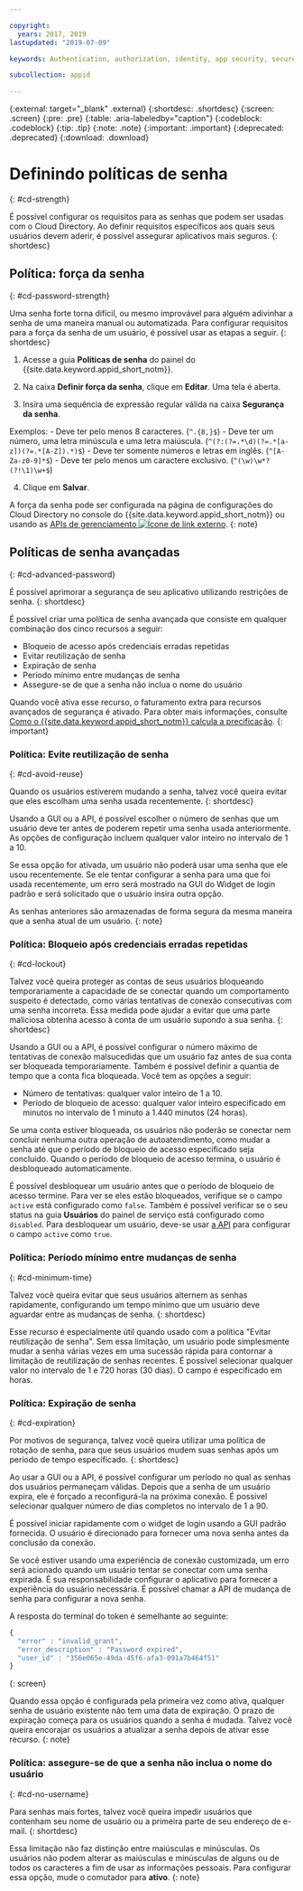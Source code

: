 ```yaml
---

copyright:
  years: 2017, 2019
lastupdated: "2019-07-09"

keywords: Authentication, authorization, identity, app security, secure, directory, registry, passwords, languages, lockout

subcollection: appid

---
```


{:external: target="_blank" .external}
{:shortdesc: .shortdesc}
{:screen: .screen}
{:pre: .pre}
{:table: .aria-labeledby="caption"}
{:codeblock: .codeblock}
{:tip: .tip}
{:note: .note}
{:important: .important}
{:deprecated: .deprecated}
{:download: .download}

# Definindo políticas de senha
{: #cd-strength}

É possível configurar os requisitos para as senhas que podem ser usadas com o Cloud Directory. Ao definir requisitos específicos aos quais seus usuários devem aderir, é possível assegurar aplicativos mais seguros.
{: shortdesc}

## Política: força da senha
{: #cd-password-strength}

Uma senha forte torna difícil, ou mesmo improvável para alguém adivinhar a senha de uma maneira manual ou automatizada. Para configurar requisitos para a força da senha de um usuário, é possível usar as etapas a seguir.
{: shortdesc}

1. Acesse a guia **Políticas de senha** do painel do {{site.data.keyword.appid_short_notm}}.

2. Na caixa **Definir força da senha**, clique em **Editar**. Uma tela é aberta.

3. Insira uma sequência de expressão regular válida na caixa **Segurança da senha**.

  Exemplos:
    - Deve ter pelo menos 8 caracteres. (`^.{8,}$`)
    - Deve ter um número, uma letra minúscula e uma letra maiúscula. (`^(?:(?=.*\d)(?=.*[a-z])(?=.*[A-Z]).*)$`)
    - Deve ter somente números e letras em inglês. (`^[A-Za-z0-9]*$`)
    - Deve ter pelo menos um caractere exclusivo. (`^(\w)\w*?(?!\1)\w+$`)

4. Clique em **Salvar**.

A força da senha pode ser configurada na página de configurações do Cloud Directory no console do {{site.data.keyword.appid_short_notm}} ou usando as <a href="https://us-south.appid.cloud.ibm.com/swagger-ui/#/Management%20API%20-%20Config/mgmt.set_cloud_directory_password_regex" target="_blank">APIs de gerenciamento <img src="../../icons/launch-glyph.svg" alt="Ícone de link externo"></a>.
{: note}


## Políticas de senha avançadas
{: #cd-advanced-password}


É possível aprimorar a segurança de seu aplicativo utilizando restrições de senha.
{: shortdesc}


É possível criar uma política de senha avançada que consiste em qualquer combinação dos cinco recursos a seguir:

 - Bloqueio de acesso após credenciais erradas repetidas
 - Evitar reutilização de senha
 - Expiração de senha
 - Período mínimo entre mudanças de senha
 - Assegure-se de que a senha não inclua o nome do usuário


 Quando você ativa esse recurso, o faturamento extra para recursos avançados de segurança é ativado. Para obter mais informações, consulte [Como o {{site.data.keyword.appid_short_notm}} calcula a precificação](/docs/services/appid?topic=appid-faq#faq-pricing).
 {: important}


### Política: Evite reutilização de senha
{: #cd-avoid-reuse}

Quando os usuários estiverem mudando a senha, talvez você queira evitar que eles escolham uma senha usada
recentemente.
{: shortdesc}

Usando a GUI ou a API, é possível escolher o número de senhas que um usuário deve ter antes de poderem repetir uma senha usada anteriormente. As opções de configuração incluem qualquer valor inteiro no intervalo de 1 a 10.

Se essa opção for ativada, um usuário não poderá usar uma senha que ele usou recentemente. Se ele tentar configurar a senha para uma que foi usada recentemente, um erro será mostrado na GUI do Widget de login padrão e será solicitado que o usuário insira outra opção.

As senhas anteriores são armazenadas de forma segura da mesma maneira que a senha atual de um usuário.
{: note}


### Política: Bloqueio após credenciais erradas repetidas
{: #cd-lockout}

Talvez você queira proteger as contas de seus usuários bloqueando temporariamente a capacidade de se conectar quando um comportamento suspeito é detectado, como várias tentativas de conexão consecutivas com uma senha incorreta. Essa
medida pode ajudar a evitar que uma parte maliciosa obtenha acesso à conta de um usuário supondo a sua senha.
{: shortdesc}

Usando a GUI ou a API, é possível configurar o número máximo de tentativas de conexão malsucedidas que um usuário faz antes de sua conta ser bloqueada temporariamente. Também é possível definir a quantia de tempo que a conta fica bloqueada. Você tem as opções a seguir:

* Número de tentativas: qualquer valor inteiro de 1 a 10.
* Período de bloqueio de acesso: qualquer valor inteiro especificado em minutos no intervalo de 1 minuto a 1.440 minutos (24 horas).

Se uma conta estiver bloqueada, os usuários não poderão se conectar nem concluir nenhuma outra operação de autoatendimento, como mudar a senha até que o período de bloqueio de acesso especificado seja concluído. Quando o período de bloqueio de acesso termina, o usuário é desbloqueado automaticamente.

É possível desbloquear um usuário antes que o período de bloqueio de acesso termine. Para ver se eles estão bloqueados, verifique se o campo `active` está configurado como `false`. Também é possível verificar se o seu status na guia **Usuários** do painel de serviço está configurado como `disabled`. Para desbloquear um usuário, deve-se usar [a API](https://us-south.appid.cloud.ibm.com/swagger-ui/#/Cloud_Directory_Users/updateCloudDirectoryUser) para configurar o campo `active` como `true`.


### Política: Período mínimo entre mudanças de senha
{: #cd-minimum-time}

Talvez você queira evitar que seus usuários alternem as senhas rapidamente, configurando um tempo mínimo que um usuário deve aguardar entre as mudanças de senha.
{: shortdesc}

Esse recurso é especialmente útil quando usado com a política "Evitar reutilização de senha". Sem essa limitação, um usuário pode simplesmente mudar a senha várias vezes em uma sucessão rápida para contornar a limitação de reutilização de senhas recentes. É possível selecionar qualquer valor no intervalo de 1 e 720 horas (30 dias). O campo é especificado em horas.


### Política: Expiração de senha
{: #cd-expiration}

Por motivos de segurança, talvez você queira utilizar uma política de rotação de senha, para que seus usuários mudem suas senhas após um período de tempo especificado.
{: shortdesc}

Ao usar a GUI ou a API, é possível configurar um período no qual as senhas dos usuários permaneçam válidas. Depois que a senha de um usuário expira, ele é forçado a reconfigurá-la na próxima conexão. É possível selecionar qualquer número de dias completos no intervalo de 1 a 90.

É possível iniciar rapidamente com o widget de login usando a GUI padrão fornecida. O usuário é direcionado para fornecer uma nova senha antes da conclusão da conexão.

Se você estiver usando uma experiência de conexão customizada, um erro será acionado quando um usuário tentar se conectar com uma senha expirada. É sua responsabilidade configurar o aplicativo para fornecer a experiência do usuário necessária. É possível chamar a API de mudança de senha para configurar a nova senha.

A resposta do terminal do token é semelhante ao seguinte:

```javascript
{
  "error" : "invalid_grant",
  "error_description" : "Password expired",
  "user_id" : "356e065e-49da-45f6-afa3-091a7b464f51"
}
```
{: screen}

Quando essa opção é configurada pela primeira vez como ativa, qualquer senha de usuário existente não tem uma data de expiração. O prazo de expiração começa para os usuários quando a senha é mudada. Talvez você queira encorajar os usuários a
atualizar a senha depois de ativar esse recurso.
{: note}


### Política: assegure-se de que a senha não inclua o nome do usuário
{: #cd-no-username}

Para senhas mais fortes, talvez você queira impedir usuários que contenham seu nome de usuário ou a primeira parte de seu endereço de e-mail.
{: shortdesc}

Essa limitação não faz distinção entre maiúsculas e minúsculas. Os usuários não podem alterar as maiúsculas e minúsculas de alguns ou de todos os caracteres a fim de usar as informações pessoais. Para
configurar essa opção, mude o comutador para **ativo**.
{: note}

